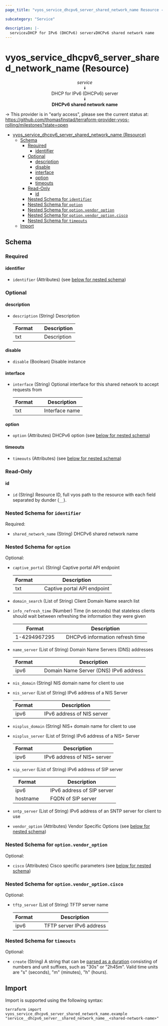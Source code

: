 ```yaml
---
page_title: "vyos_service_dhcpv6_server_shared_network_name Resource - vyos"

subcategory: "Service"

description: |-
  service⯯DHCP for IPv6 (DHCPv6) server⯯DHCPv6 shared network name
---
```


# vyos_service_dhcpv6_server_shared_network_name (Resource)
<center>


*service*  
⯯  
DHCP for IPv6 (DHCPv6) server  
⯯  
**DHCPv6 shared network name**


</center>

-> This provider is in "early access", please see the current status at: https://github.com/thomasfinstad/terraform-provider-vyos-rolling/milestones?state=open

<!--TOC-->

- [vyos_service_dhcpv6_server_shared_network_name (Resource)](#vyos_service_dhcpv6_server_shared_network_name-resource)
  - [Schema](#schema)
    - [Required](#required)
      - [identifier](#identifier)
    - [Optional](#optional)
      - [description](#description)
      - [disable](#disable)
      - [interface](#interface)
      - [option](#option)
      - [timeouts](#timeouts)
    - [Read-Only](#read-only)
      - [id](#id)
    - [Nested Schema for `identifier`](#nested-schema-for-identifier)
    - [Nested Schema for `option`](#nested-schema-for-option)
    - [Nested Schema for `option.vendor_option`](#nested-schema-for-optionvendor_option)
    - [Nested Schema for `option.vendor_option.cisco`](#nested-schema-for-optionvendor_optioncisco)
    - [Nested Schema for `timeouts`](#nested-schema-for-timeouts)
  - [Import](#import)

<!--TOC-->

<!-- schema generated by tfplugindocs -->
## Schema

### Required

#### identifier
- `identifier` (Attributes) (see [below for nested schema](#nestedatt--identifier))

### Optional

#### description
- `description` (String) Description

    |  Format  &emsp;|  Description  |
    |----------|---------------|
    |  txt     &emsp;|  Description  |
#### disable
- `disable` (Boolean) Disable instance
#### interface
- `interface` (String) Optional interface for this shared network to accept requests from

    |  Format  &emsp;|  Description     |
    |----------|------------------|
    |  txt     &emsp;|  Interface name  |
#### option
- `option` (Attributes) DHCPv6 option (see [below for nested schema](#nestedatt--option))
#### timeouts
- `timeouts` (Attributes) (see [below for nested schema](#nestedatt--timeouts))

### Read-Only

#### id
- `id` (String) Resource ID, full vyos path to the resource with each field separated by dunder (`__`).

<a id="nestedatt--identifier"></a>
### Nested Schema for `identifier`

Required:

- `shared_network_name` (String) DHCPv6 shared network name


<a id="nestedatt--option"></a>
### Nested Schema for `option`

Optional:

- `captive_portal` (String) Captive portal API endpoint

    |  Format  &emsp;|  Description                  |
    |----------|-------------------------------|
    |  txt     &emsp;|  Captive portal API endpoint  |
- `domain_search` (List of String) Client Domain Name search list
- `info_refresh_time` (Number) Time (in seconds) that stateless clients should wait between refreshing the information they were given

    |  Format        &emsp;|  Description                      |
    |----------------|-----------------------------------|
    |  1-4294967295  &emsp;|  DHCPv6 information refresh time  |
- `name_server` (List of String) Domain Name Servers (DNS) addresses

    |  Format  &emsp;|  Description                            |
    |----------|-----------------------------------------|
    |  ipv6    &emsp;|  Domain Name Server (DNS) IPv6 address  |
- `nis_domain` (String) NIS domain name for client to use
- `nis_server` (List of String) IPv6 address of a NIS Server

    |  Format  &emsp;|  Description                 |
    |----------|------------------------------|
    |  ipv6    &emsp;|  IPv6 address of NIS server  |
- `nisplus_domain` (String) NIS+ domain name for client to use
- `nisplus_server` (List of String) IPv6 address of a NIS+ Server

    |  Format  &emsp;|  Description                  |
    |----------|-------------------------------|
    |  ipv6    &emsp;|  IPv6 address of NIS+ server  |
- `sip_server` (List of String) IPv6 address of SIP server

    |  Format    &emsp;|  Description                 |
    |------------|------------------------------|
    |  ipv6      &emsp;|  IPv6 address of SIP server  |
    |  hostname  &emsp;|  FQDN of SIP server          |
- `sntp_server` (List of String) IPv6 address of an SNTP server for client to use
- `vendor_option` (Attributes) Vendor Specific Options (see [below for nested schema](#nestedatt--option--vendor_option))

<a id="nestedatt--option--vendor_option"></a>
### Nested Schema for `option.vendor_option`

Optional:

- `cisco` (Attributes) Cisco specific parameters (see [below for nested schema](#nestedatt--option--vendor_option--cisco))

<a id="nestedatt--option--vendor_option--cisco"></a>
### Nested Schema for `option.vendor_option.cisco`

Optional:

- `tftp_server` (List of String) TFTP server name

    |  Format  &emsp;|  Description               |
    |----------|----------------------------|
    |  ipv6    &emsp;|  TFTP server IPv6 address  |




<a id="nestedatt--timeouts"></a>
### Nested Schema for `timeouts`

Optional:

- `create` (String) A string that can be [parsed as a duration](https://pkg.go.dev/time#ParseDuration) consisting of numbers and unit suffixes, such as &#34;30s&#34; or &#34;2h45m&#34;. Valid time units are &#34;s&#34; (seconds), &#34;m&#34; (minutes), &#34;h&#34; (hours).

## Import

Import is supported using the following syntax:

```shell
terraform import vyos_service_dhcpv6_server_shared_network_name.example "service__dhcpv6_server__shared_network_name__<shared-network-name>"
```
